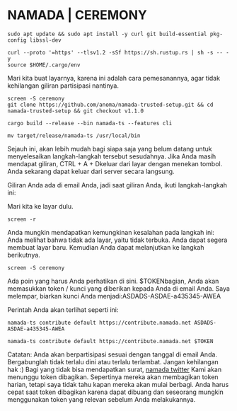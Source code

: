 # NAMADA | CEREMONY
```
sudo apt update && sudo apt install -y curl git build-essential pkg-config libssl-dev
```

```
curl --proto '=https' --tlsv1.2 -sSf https://sh.rustup.rs | sh -s -- -y
source $HOME/.cargo/env
```

Mari kita buat layarnya, karena ini adalah cara pemesanannya, agar tidak kehilangan giliran partisipasi nantinya.
 
```
screen -S ceremony
git clone https://github.com/anoma/namada-trusted-setup.git && cd namada-trusted-setup && git checkout v1.1.0
```

```
cargo build --release --bin namada-ts --features cli
```
```
mv target/release/namada-ts /usr/local/bin 
```

Sejauh ini, akan lebih mudah bagi siapa saja yang belum datang untuk menyelesaikan langkah-langkah tersebut sesudahnya. Jika Anda masih mendapat giliran, CTRL + A + Dkeluar dari layar dengan menekan tombol. Anda sekarang dapat keluar dari server secara langsung.

 

Giliran Anda ada di email Anda, jadi saat giliran Anda, ikuti langkah-langkah ini:

Mari kita ke layar dulu.

 
```
screen -r 
```

Anda mungkin mendapatkan kemungkinan kesalahan pada langkah ini: Anda melihat bahwa tidak ada layar, yaitu tidak terbuka. Anda dapat segera membuat layar baru. Kemudian Anda dapat melanjutkan ke langkah berikutnya. 

 
```
screen -S ceremony
```

Ada poin yang harus Anda perhatikan di sini. $TOKENbagian, Anda akan memasukkan token / kunci yang diberikan kepada Anda di email Anda.
Saya melempar, biarkan kunci Anda menjadi:ASDADS-ASDAE-a435345-AWEA

Perintah Anda akan terlihat seperti ini: 
```
namada-ts contribute default https://contribute.namada.net ASDADS-ASDAE-a435345-AWEA
```
 
```
namada-ts contribute default https://contribute.namada.net $TOKEN
```

Catatan: Anda akan berpartisipasi sesuai dengan tanggal di email Anda. Bergabunglah tidak terlalu dini atau terlalu terlambat. Jangan kehilangan hak :)
Bagi yang tidak bisa mendapatkan surat, [namada twitter](https://twitter.com/namadanetwork) Kami akan menunggu token dibagikan. 
Sepertinya mereka akan membagikan token harian, tetapi saya tidak tahu kapan mereka akan mulai berbagi. Anda harus cepat saat token dibagikan karena dapat dibuang dan seseorang mungkin menggunakan token yang relevan sebelum Anda melakukannya.
